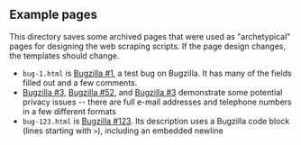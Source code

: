 ## Example pages

This directory saves some archived pages that were used as "archetypical" pages for designing
the web scraping scripts. If the page design changes, the templates should change.

 - `bug-1.html` is [Bugzilla #1](https://bugs.r-project.org/bugzilla/show_bug.cgi?id=1), a test bug on Bugzilla. It has many of the fields filled out and a few comments.
 - [Bugzilla #3](https://bugs.r-project.org/bugzilla/show_bug.cgi?id=3), [Bugzilla #52](https://bugs.r-project.org/bugzilla/show_bug.cgi?id=52), and [Bugzilla #3](https://bugs.r-project.org/bugzilla/show_bug.cgi?id=65) demonstrate some potential privacy issues -- there are full e-mail addresses and telephone numbers in a few different formats
 - `bug-123.html` is [Bugzilla #123](https://bugs.r-project.org/bugzilla/show_bug.cgi?id=123). Its description uses a Bugzilla code block (lines starting with `>`), including an embedded newline
